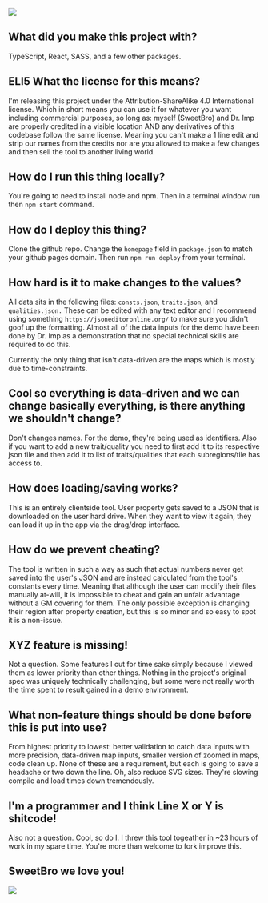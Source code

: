[![](https://licensebuttons.net/l/by-sa/3.0/88x31.png)](https://creativecommons.org/licenses/by-sa/4.0/)

## What did you make this project with?
TypeScript, React, SASS, and a few other packages. 

## ELI5 What the license for this means?
I'm releasing this project under the Attribution-ShareAlike 4.0 International license. Which in short means you can use it for whatever you want including commercial purposes, so long as: myself (SweetBro) and Dr. Imp are properly credited in a visible location AND any derivatives of this codebase follow the same license. Meaning you can't make a 1 line edit and strip our names from the credits nor are you allowed to make a few changes and then sell the tool to another living world.

## How do I run this thing locally?
You're going to need to install node and npm. Then in a terminal window run then `npm start` command.

## How do I deploy this thing?
Clone the github repo. Change the `homepage` field in `package.json` to match your github pages domain. Then run `npm run deploy` from your terminal.

## How hard is it to make changes to the values?
All data sits in the following files: `consts.json`, `traits.json`, and `qualities.json.` These can be edited with any text editor and I recommend using something `https://jsoneditoronline.org/` to make sure you didn't goof up the formatting. Almost all of the data inputs for the demo have been done by Dr. Imp as a demonstration that no special technical skills are required to do this.

Currently the only thing that isn't data-driven are the maps which is mostly due to time-constraints.

## Cool so everything is data-driven and we can change basically everything, is there anything we shouldn't change?
Don't changes names. For the demo, they're being used as identifiers. Also if you want to add a new trait/quality you need to first add it to its respective json file and then add it to list of traits/qualities that each subregions/tile has access to.

## How does loading/saving works?
This is an entirely clientside tool. User property gets saved to a JSON that is downloaded on the user hard drive. When they want to view it again, they can load it up in the app via the drag/drop interface.

## How do we prevent cheating?
The tool is written in such a way as such that actual numbers never get saved into the user's JSON and are instead calculated from the tool's constants every time. Meaning that although the user can modify their files manually at-will, it is impossible to cheat and gain an unfair advantage without a GM covering for them. The only possible exception is changing their region after property creation, but this is so minor and so easy to spot it is a non-issue. 

## XYZ feature is missing!
Not a question. Some features I cut for time sake simply because I viewed them as lower priority than other things. Nothing in the project's original spec was uniquely technically challenging, but some were not really worth the time spent to result gained in a demo environment. 

## What non-feature things should be done before this is put into use?
From highest priority to lowest: better validation to catch data inputs with more precision, data-driven map inputs, smaller version of zoomed in maps, code clean up. None of these are a requirement, but each is going to save a headache or two down the line. Oh, also reduce SVG sizes. They're slowing compile and load times down tremendously. 

## I'm a programmer and I think Line X or Y is shitcode!
Also not a question. Cool, so do I. I threw this tool togeather in ~23 hours of work in my spare time. You're more than welcome to fork improve this.

## SweetBro we love you!
![](https://media1.tenor.com/images/f77b4d5d1bdb39680d6eede56d0ac04e/tenor.gif?itemid=9058665)